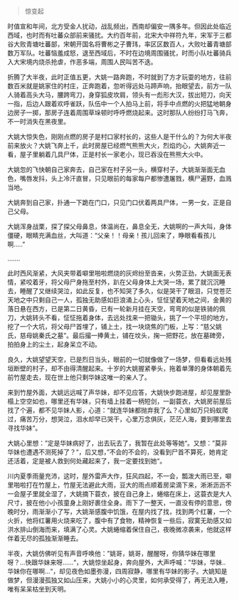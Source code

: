 > 惊变起

时值宣和年间，北方受金人扰动，战乱频出，西南却偏安一隅多年。但因此处临近西域，也时而有吐蕃众部前来骚扰。大约百年前，北宋大中祥符九年，宋军于三都谷大败青塘吐蕃部，宋朝开国名将曹彬之子曹玮，率区区数百人，大败吐蕃青塘部数万军队。吐蕃恼羞成怒，退至西域后，不时在边境周围骚扰，时而小队吐蕃骑兵入大宋境内烧杀抢虐，作恶多端，周围人民叫苦不迭。

折腾了大半夜，此时正值五更，大姚一路奔跑，不时就到了方才玩耍的地方，往前数百米就是姚家住的村庄，正奔跑着，忽听得远处马蹄声响，抬眼望去，前方一队人骑着高头大马，腰跨弯刀，身穿狐皮坎肩，领头有一彪形大汉，拔出短刀，向天一指，后边人跟着欢呼雀跃，队伍中一个人拍马上前，将手中点燃的火把猛地朝身边房子一掷，那房子连着周围草垛顿时呼呼燃烧起来。这时那队人纷纷打马飞奔，不一时消失在黑夜里。

大姚大惊失色，刚刚点燃的房子是村口家村长的，这些人是干什么的？为何大半夜前来放火？大姚飞奔上千，此时房屋已经燃气熊熊大火，烈焰灼心，大姚奔近一看，屋子里躺着几具尸体，正是村长一家老小，现已吞没在熊熊大火中。

大姚忽的飞快朝自己家奔去，自己家在村子另一头，横穿村子，大姚渐渐面无血色，嘴唇发抖，头上冷汗直冒，只见眼前的每家每户都惨遭屠戮，横尸遍野，血溅当地。

大姚奔到自己家，扑通一下跪在门口，只见门口伏着两具尸体，一男一女，正是自己父母。

大姚浑身战栗，探了探父母鼻息，体温尚在，鼻息全无，大姚啊的一声大叫，身体僵硬，眼睛充满血丝，大叫道：“父亲！！母亲！孩儿回来了，睁眼看看孩儿啊…..”

…….

此时西风渐紧，大风夹带着噼里啪啦燃烧的灰烬纷至沓来，火势正劲，大姚面无表情，紧咬着牙，将父母尸身拖至村外，趴在父母身体上大哭一场，累了就沉沉睡去，睡醒了又继续哭泣，如此反复，也不知哭了多久，似是哭干了眼泪，只觉苍茫天地之中只剩自己一人，孤独无助感如巨浪涌上心头，怔怔望着天地之间，金黄的落日悬在西方，已是第二日黄昏，已有一轮新月挂在天空，弯弯的似是铁骑的佩刀，大姚转头不看，怔怔拖着身体，去远处找来一把锄头，挑了一个平坦的地方，挖了一个大坑，将父母尸首埋了，铺上土，找一块烧焦的门板，上写：“慈父姚氏，慈母姚秦氏之墓”。最后撮一捧黄土，铺在坟头，掬一把野花，放在墓碑旁，拍拍身上的尘土，起身呆立不动。

良久，大姚望望天空，已是烈日当头，眼前的一切就像做了一场梦，但看看远处残垣断壁的村子，却不由得清醒起来。十岁的大姚握紧拳头，拖着单薄的身体朝着先前竹屋走去，现在世上他只剩华妹这唯一的亲人了。

来到竹屋外面，大姚远远喊了声华妹，却不见应答，大姚快步跑进屋，却见屋里卧榻上空空如也，哪里还有华妹，只有墙上挂着一柄短剑，一副蓑衣，大姚房前屋后找了个遍，都不见华妹人影，心道：“就连华妹都抛弃我了么？心里如万只蚂蚁爬过，痛苦万分，想哭泣，泪水却早已哭干，心里万念俱灰，茫茫人海，要到哪里去寻找华妹“。

大姚心里想：”定是华妹病好了，出去玩去了，我暂在此处等等她“。又想：”莫非华妹也遭遇不测死掉了？“，后又想，”不会的不会的，没看到尸首不算死，她肯定还活着，定是被人救到何处藏起来了，我一定要找到她“。

川内夏季雨量充沛，这时，屋外雷声大作，狂风四起，不一会，瓢泼大雨已至，噼里啪啦打在竹屋上，竹屋无法避此大雨，豆大的雨点顺着房梁滴下来，淅淅沥沥不一会屋子里就全湿了，大姚摘下蓑衣，披在自己身上，蜷缩在床上，这蓑衣是大人尺寸，披在他小小孩童身上刚好裹住全身。雨下了一整天，一直没有停的意思，傍晚时分，雨渐渐小了写，大姚渐感腹中饥饿，在屋内找了找，找到两个红薯，一个火折，他将红薯用火烧来吃了，腹中有了食物，精神恢复一些后，寂寞无助感又如洪水排山倒海而来，填满了心灵。大姚蜷缩着保住自己，夜晚微凉袭来，他就这样伴着无尽的孤独渐渐睡去。

半夜，大姚仿佛听见有声音呼唤他：”姚哥，姚哥，醒醒呀，你猜华妹在哪里呀？...快跟华妹来呀…...“，大姚惊坐起身，奔向屋外，大声呼喊：”华妹，华妹..华妹你在哪啊...“，却见夜色如墨弥漫，四周寂静，哪里有华妹的影子。大姚知是做梦，但漫漫孤独又如山压来，大姚小小的心灵里，如何承受得了，再无法入睡，唯有呆呆枯坐到天明。

